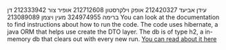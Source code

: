 עידן אביעד 212420327
אופק וילקרסטון 212712608
אופיר צור 212333942
דן ברימה 324974955
מעין ויצמן 213089089
You can look at the documentation to find instructions about how to run the code.
The code uses hibernate, a java ORM that helps use create the DTO layer.
The db is of type h2, a in-memory db that clears out with every new run. [You can read about it here](https://www.h2database.com/html/main.html)
